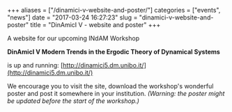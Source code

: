 +++
aliases = ["/dinamici-v-website-and-poster/"]
categories = ["events", "news"]
date = "2017-03-24 16:27:23"
slug = "dinamici-v-website-and-poster"
title = "DinAmicI V - website and poster"
+++

A website for our upcoming INdAM Workshop

**DinAmicI V Modern Trends in the Ergodic Theory of Dynamical Systems**

is up and running: [http://dinamici5.dm.unibo.it/](http://dinamici5.dm.unibo.it/)

We encourage you to visit the site, download the workshop's wonderful
poster and post it somewhere in your institution. *(Warning: the poster
might be updated before the start of the workshop.)*
